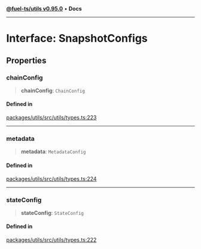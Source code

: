 [**@fuel-ts/utils v0.95.0**](../index.md) • **Docs**

***

# Interface: SnapshotConfigs

## Properties

### chainConfig

> **chainConfig**: `ChainConfig`

#### Defined in

[packages/utils/src/utils/types.ts:223](https://github.com/FuelLabs/fuels-ts/blob/520f93c51eb523e7de0fb66083fca60997ac2db5/packages/utils/src/utils/types.ts#L223)

***

### metadata

> **metadata**: `MetadataConfig`

#### Defined in

[packages/utils/src/utils/types.ts:224](https://github.com/FuelLabs/fuels-ts/blob/520f93c51eb523e7de0fb66083fca60997ac2db5/packages/utils/src/utils/types.ts#L224)

***

### stateConfig

> **stateConfig**: `StateConfig`

#### Defined in

[packages/utils/src/utils/types.ts:222](https://github.com/FuelLabs/fuels-ts/blob/520f93c51eb523e7de0fb66083fca60997ac2db5/packages/utils/src/utils/types.ts#L222)
